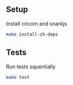 ## Setup
Install circom and snarkjs
```bash
make install-zk-deps
```

## Tests
Run tests squentially
```bash
make test
```
